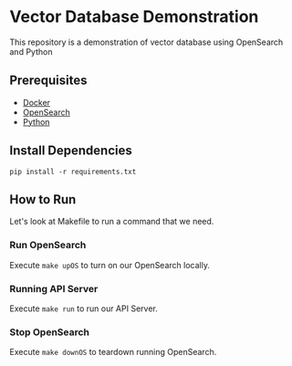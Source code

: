 # Vector Database Demonstration

This repository is a demonstration of vector database using OpenSearch and Python

## Prerequisites

- [Docker](https://docs.docker.com/engine/install/)
- [OpenSearch](https://opensearch.org/docs/2.15/install-and-configure/install-opensearch/docker)
- [Python](https://www.python.org/downloads/)

## Install Dependencies

```
pip install -r requirements.txt
```

## How to Run

Let's look at Makefile to run a command that we need.

### Run OpenSearch

Execute `make upOS` to turn on our OpenSearch locally.

### Running API Server

Execute `make run` to run our API Server.

### Stop OpenSearch

Execute `make downOS` to teardown running OpenSearch.
